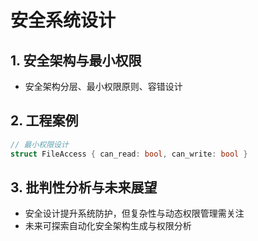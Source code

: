 # 安全系统设计

## 1. 安全架构与最小权限
- 安全架构分层、最小权限原则、容错设计

## 2. 工程案例
```rust
// 最小权限设计
struct FileAccess { can_read: bool, can_write: bool }
```

## 3. 批判性分析与未来展望
- 安全设计提升系统防护，但复杂性与动态权限管理需关注
- 未来可探索自动化安全架构生成与权限分析 